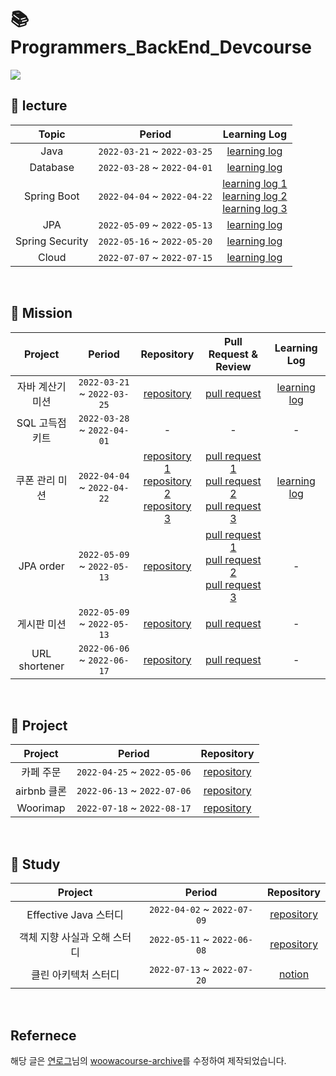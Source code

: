 # 📚 Programmers_BackEnd_Devcourse


![](https://i.imgur.com/bbdR1Fp.png)


## 📕 lecture
| Topic | Period | Learning Log | 
|:----------:|:-----:|:---:|
|Java|`2022-03-21` ~ `2022-03-25`|[learning log](https://github.com/yuminhwan/programmers_TIL/tree/main/1.%20Java)|
|Database|`2022-03-28` ~ `2022-04-01`|[learning log](https://github.com/yuminhwan/programmers_TIL/tree/main/2.%20Database)|
|Spring Boot|`2022-04-04` ~ `2022-04-22`|[learning log 1](https://github.com/yuminhwan/programmers_TIL/tree/main/3.%20SpringBoot%20Part1) <br> [learning log 2](https://github.com/yuminhwan/programmers_TIL/tree/main/4.%20SpringBoot%20Part2) <br> [learning log 3](https://github.com/yuminhwan/programmers_TIL/tree/main/5.%20SpringBoot%20Part3) |
|JPA|`2022-05-09` ~ `2022-05-13`|[learning log](https://github.com/yuminhwan/programmers_TIL/tree/main/6.%20JPA)|
|Spring Security|`2022-05-16` ~ `2022-05-20`|[learning log](https://github.com/yuminhwan/programmers_TIL/tree/main/7.%20Spring%20Security)|
|Cloud|`2022-07-07` ~ `2022-07-15`|[learning log](https://github.com/yuminhwan/programmers_TIL/tree/main/8.%20Cloud)|


<br>

## 📙 Mission 
| Project | Period | Repository | Pull Request & Review | Learning Log |
|:----------:|:-----:|:---:|:---:|:---:|
|자바 계산기 미션|`2022-03-21` ~ `2022-03-25`|[repository](https://github.com/yuminhwan/java-calculator/tree/yuminhwan)|[pull request](https://github.com/prgrms-be-devcourse/java-calculator/pull/19)|[learning log](https://studyhardd.tistory.com/47?category=1004704)|
|SQL 고득점 키트|`2022-03-28` ~ `2022-04-01`|-|-|-|
|쿠폰 관리 미션|`2022-04-04` ~ `2022-04-22`|[repository 1](https://github.com/yuminhwan/springboot-basic/tree/week1/yuminhwan) <br> [repository 2](https://github.com/yuminhwan/springboot-basic/tree/week2/yuminhwan) <br>[repository 3](https://github.com/yuminhwan/springboot-basic/tree/week3/yuiminhwan) |[pull request 1](https://github.com/prgrms-be-devcourse/springboot-basic/pull/186) <br> [pull request 2](https://github.com/prgrms-be-devcourse/springboot-basic/pull/186) <br> [pull request 3](https://github.com/prgrms-be-devcourse/springboot-basic/pull/425)|[learning log](https://studyhardd.tistory.com/68?category=1004704)|
|JPA order|`2022-05-09` ~ `2022-05-13`|[repository](https://github.com/yuminhwan/springboot-jpa)|[pull request 1](https://github.com/prgrms-be-devcourse/springboot-jpa/pull/13) <br>[pull request 2](https://github.com/prgrms-be-devcourse/springboot-basic/pull/272) <br>[pull request 3](https://github.com/prgrms-be-devcourse/springboot-jpa/pull/93)|-|
|게시판 미션|`2022-05-09` ~ `2022-05-13`|[repository](https://github.com/yuminhwan/springboot-board-jpa)|[pull request](https://github.com/prgrms-be-devcourse/springboot-board-jpa/pull/92)|-|
|URL shortener|`2022-06-06` ~ `2022-06-17`|[repository](https://github.com/yuminhwan/springboot-board-jpa)|[pull request](https://github.com/prgrms-be-devcourse/springboot-url-shortener/pull/17)|-|

<br>


## 📗 Project 
| Project | Period | Repository |
|:----------:|:-----:|:---:|
|카페 주문|`2022-04-25` ~ `2022-05-06`|[repository](https://github.com/yuminhwan/spring-cafe)|
|airbnb 클론|`2022-06-13` ~ `2022-07-06`|[repository](https://github.com/prgrms-be-devcourse/BEDV2_Amabnb)|
|Woorimap|`2022-07-18` ~ `2022-08-17`|[repository](https://github.com/prgrms-web-devcourse/Team-MusseukPeople-WooriMap-BE)|


<br>

## 📔 Study 

| Project | Period | Repository |
|:---:|:---:|:---:|
|Effective Java 스터디|`2022-04-02` ~ `2022-07-09`|[repository](https://github.com/prgrms-web-devcourse/BE-Team-preAmand-Effective-Java/issues)|
|객체 지향 사실과 오해 스터디|`2022-05-11` ~ `2022-06-08`|[repository](https://github.com/dya-mond/Book-Study)|
|클린 아키텍처 스터디|`2022-07-13` ~ `2022-07-20`|[notion](https://backend-devcourse.notion.site/59f6e5d0c20348f69d6845d38326495c)|

<br>

## Refernece 
해당 글은 [연로그](https://yeonyeon.tistory.com/)님의 [woowacourse-archive](https://github.com/yeon-06/woowacourse-archive)를 수정하여 제작되었습니다.